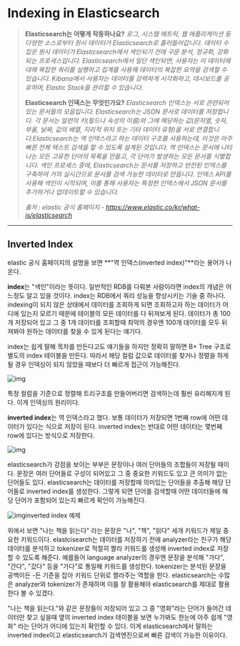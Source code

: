 # Indexing in Elasticsearch

 

> __Elasticsearch는 어떻게 작동하나요?__
> *로그, 시스템 메트릭, 웹 애플리케이션 등 다양한 소스로부터 원시 데이터가 Elasticsearch로 흘러들어갑니다. 데이터 수집은 원시 데이터가 Elasticsearch에서 색인되기 전에 구문 분석, 정규화, 강화되는 프로세스입니다. Elasticsearch에서 일단 색인되면, 사용자는 이 데이터에 대해 복잡한 쿼리를 실행하고 집계를 사용해 데이터의 복잡한 요약을 검색할 수 있습니다. Kibana에서 사용자는 데이터를 강력하게 시각화하고, 대시보드를 공유하며, Elastic Stack을 관리할 수 있습니다.*
>
> __Elasticsearch 인덱스는 무엇인가요?__
> *Elasticsearch 인덱스는 서로 관련되어 있는 문서들의 모음입니다. Elasticsearch는 JSON 문서로 데이터를 저장합니다. 각 문서는 일련의 키(필드나 속성의 이름)와 그에 해당하는 값(문자열, 숫자, 부울, 날짜, 값의 배열, 지리적 위치 또는 기타 데이터 유형)을 서로 연결합니다.Elasticsearch는 역 인덱스라고 하는 데이터 구조를 사용하는데, 이것은 아주 빠른 전체 텍스트 검색을 할 수 있도록 설계된 것입니다. 역 인덱스는 문서에 나타나는 모든 고유한 단어의 목록을 만들고, 각 단어가 발생하는 모든 문서를 식별합니다. 색인 프로세스 중에, Elasticsearch는 문서를 저장하고 반전된 인덱스를 구축하여 거의 실시간으로 문서를 검색 가능한 데이터로 만듭니다. 인덱스 API를 사용해 색인이 시작되며, 이를 통해 사용자는 특정한 인덱스에서 JSON 문서를 추가하거나 업데이트할 수 있습니다.*
>
> *출처 : elastic 공식 홈페이지 - https://www.elastic.co/kr/what-is/elasticsearch*

 

 

 

------

## Inverted Index

 elastic 공식 홈페이지의 설명을 보면 **"역 인덱스(inverted index)"**라는 용어가 나온다.  

**index**는 "색인"이라는 뜻이다. 일반적인 RDB를 다뤄본 사람이라면 index의 개념은 어느정도 알고 있을 것이다. index는 RDB에서 쿼리 성능을 향상시키는 기술 중 하나다. indexing이 되지 않은 상태에서 데이터를 조회하게 되면 조회하고자 하는 데이터가 어디에 있는지 모르기 때문에 테이블의 모든 데이터를 다 뒤져보게 된다. 데이터가 총 100개 저장되어 있고 그 중 1개 데이터를 조회할때 최악의 경우엔 100개 데이터를 모두 뒤져봐야 원하는 데이터를 찾을 수 있게 된다는 얘기다.

 index는 쉽게 말해 목차를 만든다고도 얘기들을 하지만 정확히 말하면 B+ Tree 구조로 별도의 index 테이블을 만든다. 따라서 해당 컬럼 값으로 데이터를 찾거나 정렬을 하게 될 경우 인덱싱이 되지 않았을 때보다 더 빠르게 접근이 가능해진다.

 



![img](https://blog.kakaocdn.net/dn/DhB3u/btqA4yVvrlI/3nmCAujgoWGIUc3tK7Ka6k/img.png)



특정 컬럼을 기준으로 정렬해 트리구조를 만들어버리면 검색하는데 훨씬 유리해지게 된다. 이게 인덱싱의 원리이다. 

**inverted index**는 역 인덱스라고 했다. 보통 데이터가 저장되면 1번째 row에 어떤 데이터가 있다는 식으로 저장이 된다. inverted index는 반대로 어떤 데이터는 몇번째 row에 있다는 방식으로 저장한다.

 

![img](https://blog.kakaocdn.net/dn/bFXnCo/btqA56KZnsr/FbKKI996qV2SK43406ABZ0/img.png)

elasticsearch가 강점을 보이는 부부은 문장이나 여러 단어들의 조합들이 저장될 때이다. 문장은 여러 단어들로 구성이 되어있고 그 중 중요한 키워드도 있고 큰 의미가 없는 단어들도 있다. elasticsearch는 데이터를 저장할때 의미있는 단어들을 추출해 해당 단어들로 inverted index를 생성한다. 그렇게 되면 단어를 검색할때 어떤 데이터들에 해당 단어가 포함되어 있는지 빠르게 확인이 가능해진다.

 

![img](https://blog.kakaocdn.net/dn/zAKrL/btqA2OdJ0gN/OWDXAuRa0bzp7gWB5fRkAK/img.png)inverted index 예제

 

위에서 보면 "나는 책을 읽는다" 라는 문장은 "나", "책", "읽다" 세개 키워드가 제일 중요한 키워드이다. elastcisearch는 데이터를 저장하기 전에 analyzer라는 친구가 해당 데이터를 분석하고 tokenizer로 적절히 짤라 키워드를 생성해 inverted index로 저장할 수 있도록 해준다. 예를들어 language analyzer의 경우엔 문장을 분석해 "가다", "간다", "갔다" 등을 "가다"로 통일해 키워드를 생성한다. tokenizer는 분석된 문장을 공백이든 -든 기준을 잡아 키워드 단위로 짤라주는 역할을 한다. elasticsearch는 수많은 analyzer와 tokenizer가 존재하며 이를 잘 활용해야 elasticsearch를 제대로 활용한다 볼 수 있겠다.

  "나는 책을 읽는다."와 같은 문장들이 저장되어 있고 그 중 "영화"라는 단어가 들어간 데이터만 찾고 싶을때 옆의 inverted index 테이블을 보면 누가봐도 한눈에 아주 쉽게 "영화" 라는 단어가 어디에 있는지 확인할 수 있다. 이게 elasticsearch에서 말하는 inverted index이고 elasticsearch가 검색엔진으로써 빠른 검색이 가능한 이유이다.